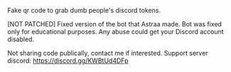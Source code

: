 Fake qr code to grab dumb people's discord tokens.

[NOT PATCHED] Fixed version of the bot that Astraa made.
Bot was fixed only for educational purposes.
Any abuse could get your Discord account disabled.

Not sharing code publically, contact me if interested.
Support server discord: https://discord.gg/KWBtUd4DFp

